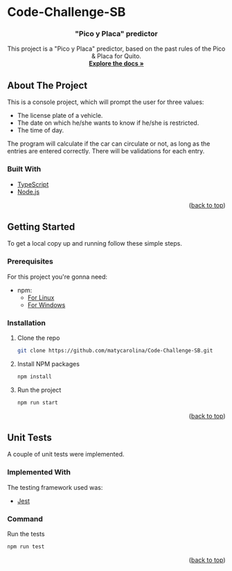 # Code-Challenge-SB
<!-- PROJECT TITLE -->

<h3 align="center">"Pico y Placa" predictor</h3>

  <p align="center">
    This project is a "Pico y Placa" predictor, based on the past rules of the Pico & Placa for Quito.
    <br />
    <a href="https://github.com/matycarolina/Code-Challenge-SB.git"><strong>Explore the docs »</strong></a>
    <br />
  </p>
    
## About The Project
This is a console project, which will prompt the user for three values: 

* The license plate of a vehicle.
* The date on which he/she wants to know if he/she is restricted.
* The time of day.

The program will calculate if the car can circulate or not, as long as the entries are entered correctly. 
There will be validations for each entry.


### Built With

* [TypeScript](https://www.typescriptlang.org/)
* [Node.js](https://nodejs.org/es/)

<p align="right">(<a href="#top">back to top</a>)</p>


<!-- GETTING STARTED -->
## Getting Started

To get a local copy up and running follow these simple steps.

  
### Prerequisites

For this project you're gonna need:
* npm:
  * [For Linux](https://www.geeksforgeeks.org/installation-of-node-js-on-linux/)
  * [For Windows](https://phoenixnap.com/kb/install-node-js-npm-on-windows)


### Installation

1. Clone the repo
   ```sh
   git clone https://github.com/matycarolina/Code-Challenge-SB.git
   ```
2. Install NPM packages
   ```sh
   npm install
   ```
3. Run the project
   ```sh
   npm run start
   ```

<p align="right">(<a href="#top">back to top</a>)</p>

<!-- UNIT TESTS -->
## Unit Tests

A couple of unit tests were implemented.
  
### Implemented With

The testing framework used was:
* [Jest](https://jestjs.io/)


### Command

Run the tests
   ```sh
   npm run test
   ```

<p align="right">(<a href="#top">back to top</a>)</p>
